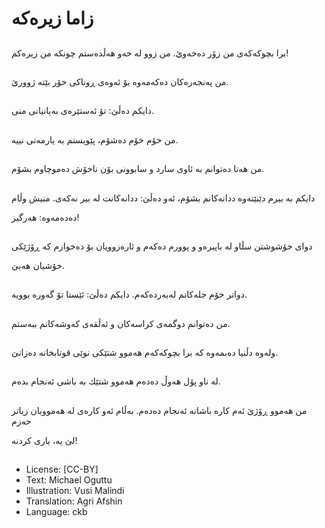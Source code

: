 # زاما زیرەكە

##
برا بچوكەكەی من زۆر دەخەوێ. من زوو لە خەو هەڵدەستم چونكە من زیرەكم!

##
من پەنجەرەكان دەكەمەوە بۆ ئەوەی ڕوناكی خۆر بێتە ژوورێ.

##
دایكم دەڵێ: تۆ ئەستێرەی بەیانیانی منی.

##
من خۆم خۆم دەشۆم، پێویستم بە یارمەتی نییە.

##
من هەتا دەتوانم بە ئاوی سارد و سابوونی بۆن ناخۆش دەموچاوم بشۆم.

##
دایكم بە بیرم دێنێتەوە ددانەكانم بشۆم، ئەو دەڵێ: ددانەكانت لە بیر نەكەی. منیش وڵام

دەدەمەوە: هەرگیز!

##
دوای خۆشوشتن سڵاو لە باپیرەو و پوورم دەكەم و ئارەزوویان بۆ دەخوازم كە ڕۆژێكی

خۆشیان هەبێ.

##
دواتر خۆم جلەكانم لەبەردەكەم. دایكم دەڵێ: ئێستا تۆ گەورە بوویە.

##
من دەتوانم دوگمەی كراسەكان و ئەڵقەی كەوشەكانم ببەستم.

##
ولەوە دڵنیا دەبمەوە كە برا بچوكەكەم هەموو شتێكی نوێی قوتابخانە دەزانێ.

##
لە ناو پۆل هەوڵ دەدەم هەموو شتێك بە باشی ئەنجام بدەم.

##
من هەموو ڕۆژێ ئەم كارە باشانە ئەنجام دەدەم. بەڵام ئەو كارەی لە هەموویان زیاتر حەزم

لێ یە، یاری كردنە!

##
* License: [CC-BY]
* Text: Michael Oguttu
* Illustration: Vusi Malindi
* Translation: Agri Afshin
* Language: ckb
